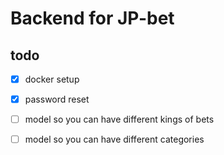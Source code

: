 # Backend for JP-bet

## todo

-   [x] docker setup
-   [x] password reset

-   [ ] model so you can have different kings of bets
-   [ ] model so you can have different categories
